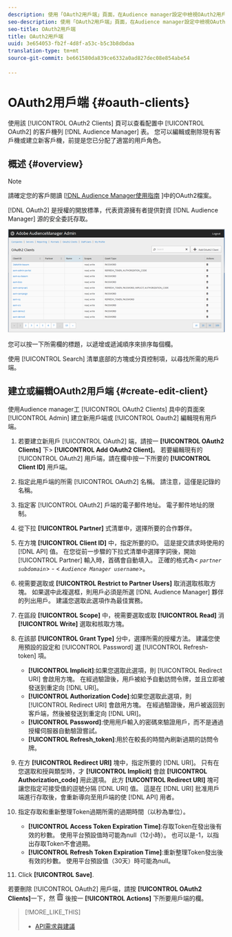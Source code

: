 ```yaml
---
description: 使用「OAuth2用戶端」頁面，在Audience manager設定中檢視OAuth2用戶端清單。 您可以編輯或刪除現有客戶機或建立新客戶機，前提是您已分配了適當的用戶角色。
seo-description: 使用「OAuth2用戶端」頁面，在Audience manager設定中檢視OAuth2用戶端清單。 您可以編輯或刪除現有客戶機或建立新客戶機，前提是您已分配了適當的用戶角色。
seo-title: OAuth2用戶端
title: OAuth2用戶端
uuid: 3e654053-fb2f-4d8f-a53c-b5c3b8dbdaa
translation-type: tm+mt
source-git-commit: be661580da839ce6332a0ad827dec08e854abe54

---
```



# OAuth2用戶端 {#oauth-clients}

使用該 [!UICONTROL OAuth2 Clients] 頁可以查看配置中 [!UICONTROL OAuth2] 的客戶機列 [!DNL Audience Manager] 表。 您可以編輯或刪除現有客戶機或建立新客戶機，前提是您已分配了適當的用戶角色。

## 概述 {#overview}

<!-- c_oauth.xml -->

>[!NOTE]
>
>請確定您的客戶閱讀 [[!DNL Audience Manager使用指南](https://docs.adobe.com/content/help/en/audience-manager/user-guide/api-and-sdk-code/rest-apis/aam-api-getting-started.html#oauth) ]中的OAuth2檔案。

[!DNL OAuth2] 是授權的開放標準，代表資源擁有者提供對資 [!DNL Audience Manager] 源的安全委託存取。

![](assets/oauth.png)

您可以按一下所需欄的標題，以遞增或遞減順序來排序每個欄。

使用 [!UICONTROL Search] 清單底部的方塊或分頁控制項，以尋找所需的用戶端。

## 建立或編輯OAuth2用戶端 {#create-edit-client}

<!-- t_create_edit_auth.xml -->

使用Audience manager工 [!UICONTROL OAuth2 Clients] 具中的頁面來 [!UICONTROL Admin] 建立新用戶端或 [!UICONTROL Oauth2] 編輯現有用戶端。

1. 若要建立新用戶 [!UICONTROL OAuth2] 端，請按一 **[!UICONTROL OAuth2 Clients]** 下&gt; **[!UICONTROL Add OAuth2 Client]**。 若要編輯現有的 [!UICONTROL OAuth2] 用戶端，請在欄中按一下所要的 **[!UICONTROL Client ID]** 用戶端。
1. 指定此用戶端的所需 [!UICONTROL OAuth2] 名稱。 請注意，這僅是記錄的名稱。
1. 指定客 [!UICONTROL OAuth2] 戶端的電子郵件地址。 電子郵件地址的限制。
1. 從下拉 **[!UICONTROL Partner]** 式清單中，選擇所要的合作夥伴。
1. 在方塊 **[!UICONTROL Client ID]** 中，指定所要的ID。 這是提交請求時使用的 [!DNL API] 值。 在您從前一步驟的下拉式清單中選擇字詞後，開始 [!UICONTROL Partner] 輸入時，首碼會自動填入。 正確的格式為&lt; *`partner subdomain`*&gt; - &lt; *`Audience Manager username`*&gt;。
1. 視需要選取或 **[!UICONTROL Restrict to Partner Users]** 取消選取核取方塊。 如果選中此複選框，則用戶必須是所選 [!DNL Audience Manager] 夥伴的列出用戶。 建議您選取此選項作為最佳實務。
1. 在區段 **[!UICONTROL Scope]** 中，視需要選取或取 **[!UICONTROL Read]** 消 **[!UICONTROL Write]** 選取和核取方塊。
1. 在該部 **[!UICONTROL Grant Type]** 分中，選擇所需的授權方法。 建議您使用預設的設定和 [!UICONTROL Password] 選 [!UICONTROL Refresh-token] 項。

   * **[!UICONTROL Implicit]**:如果您選取此選項，則 [!UICONTROL Redirect URI] 會啟用方塊。 在經過驗證後，用戶被給予自動訪問令牌，並且立即被發送到重定向 [!DNL URI]。
   * **[!UICONTROL Authorization Code]**:如果您選取此選項，則 [!UICONTROL Redirect URI] 會啟用方塊。 在經過驗證後，用戶被返回到客戶端，然後被發送到重定向 [!DNL URI]。
   * **[!UICONTROL Password]**:使用用戶輸入的密碼來驗證用戶，而不是通過授權伺服器自動驗證嘗試。
   * **[!UICONTROL Refresh_token]**:用於在較長的時間內刷新過期的訪問令牌。

1. 在方 **[!UICONTROL Redirect URI]** 塊中，指定所要的 [!DNL URI]。 只有在您選取和授與類型時，才 **[!UICONTROL Implicit]** 會啟 **[!UICONTROL Authorization_code]** 用此選項。 此方 **[!UICONTROL Redirect URI]** 塊可讓您指定可接受值的逗號分隔 [!DNL URI] 值。 這是在 [!DNL URI] 批准用戶端進行存取後，會重新導向至用戶端的使 [!DNL API] 用者。
1. 指定存取和重新整理Token過期所需的過期時間（以秒為單位）。

   * **[!UICONTROL Access Token Expiration Time]**:存取Token在發出後有效的秒數。 使用平台預設值時可能為null（12小時）。 也可以是-1，以指出存取Token不會過期。
   * **[!UICONTROL Refresh Token Expiration Time]**:重新整理Token發出後有效的秒數。 使用平台預設值（30天）時可能為null。

1. Click **[!UICONTROL Save]**.

若要刪除 [!UICONTROL OAuth2] 用戶端，請按 **[!UICONTROL OAuth2 Clients]**&#x200B;一下，然 ![](assets/icon_delete.png) 後按一 **[!UICONTROL Actions]** 下所要用戶端的欄。

>[!MORE_LIKE_THIS]
>
>* [API需求與建議](../admin-oauth2/aam-admin-api-requirements.md)

